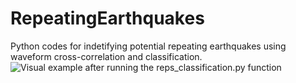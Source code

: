 # RepeatingEarthquakes
Python codes for indetifying potential repeating earthquakes using waveform cross-correlation and classification. 
![Visual example after running the reps_classification.py function]()


